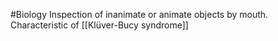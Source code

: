 #Biology
Inspection of inanimate or animate objects by mouth. Characteristic of [[Klüver-Bucy syndrome]]